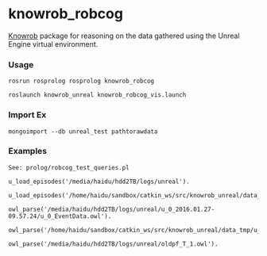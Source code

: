 # knowrob_robcog #

[Knowrob](http://www.knowrob.org/) package for reasoning on the data gathered using the Unreal Engine virtual environment.

### Usage ###

```
rosrun rosprolog rosprolog knowrob_robcog

roslaunch knowrob_unreal knowrob_robcog_vis.launch
```

### Import Ex ###
```
mongoimport --db unreal_test pathtorawdata
```

### Examples ###

`See: prolog/robcog_test_queries.pl`

```
u_load_episodes('/media/haidu/hdd2TB/logs/unreal').

u_load_episodes('/home/haidu/sandbox/catkin_ws/src/knowrob_unreal/data_tmp').

owl_parse('/media/haidu/hdd2TB/logs/unreal/u_0_2016.01.27-09.57.24/u_0_EventData.owl').

owl_parse('/home/haidu/sandbox/catkin_ws/src/knowrob_unreal/data_tmp/u_0/u_0_EventData.owl').

owl_parse('/media/haidu/hdd2TB/logs/unreal/oldpf_T_1.owl').
```
